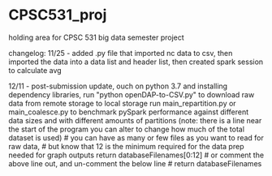 # CPSC531_proj
holding area for CPSC 531 big data semester project

changelog:
11/25 - added .py file that imported nc data to csv, then imported the data into a data list and header list, then created spark session to calculate avg

12/11 - post-submission update, ouch
  on python 3.7 and installing dependency libraries, run "python openDAP-to-CSV.py" to download raw data from remote storage to local storage
  run main_repartition.py or main_coalesce.py to benchmark pySpark performance against different data sizes and with different amounts of partitions
    (note: there is a line near the start of the program you can alter to change how much of the total dataset is used)
    # you can have as many or few files as you want to read for raw data,
    # but know that 12 is the minimum required for the data prep needed for graph outputs
    return databaseFilenames[0:12]
    # or comment the above line out, and un-comment the below line
    # return databaseFilenames
